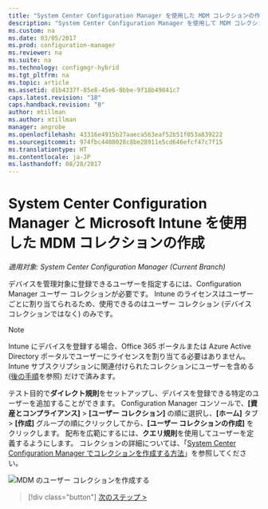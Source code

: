 ```yaml
---
title: "System Center Configuration Manager を使用した MDM コレクションの作成 | Microsoft Docs"
description: "System Center Configuration Manager を使用して MDM コレクションを作成します。"
ms.custom: na
ms.date: 03/05/2017
ms.prod: configuration-manager
ms.reviewer: na
ms.suite: na
ms.technology: configmgr-hybrid
ms.tgt_pltfrm: na
ms.topic: article
ms.assetid: d1b4337f-85e8-45e6-8bbe-9f18b49041c7
caps.latest.revision: "18"
caps.handback.revision: "0"
author: mtillman
ms.author: mtillman
manager: angrobe
ms.openlocfilehash: 43316e4915b27aaeca563eaf52b51f053a839222
ms.sourcegitcommit: 974fbc4408028c8be28911e5cd646efcf47c7f15
ms.translationtype: HT
ms.contentlocale: ja-JP
ms.lasthandoff: 08/28/2017
---
```

# <a name="create-an-mdm-collection-with-system-center-configuration-manager-and-microsoft-intune"></a>System Center Configuration Manager と Microsoft Intune を使用した MDM コレクションの作成

*適用対象: System Center Configuration Manager (Current Branch)*

デバイスを管理対象に登録できるユーザーを指定するには、Configuration Manager ユーザー コレクションが必要です。 Intune のライセンスはユーザーごとに割り当てられるため、使用できるのはユーザー コレクション (デバイス コレクションではなく) のみです。

> [!NOTE]
> Intune にデバイスを登録する場合、Office 365 ポータルまたは Azure Active Directory ポータルでユーザーにライセンスを割り当てる必要はありません。 Intune サブスクリプションに関連付けられたコレクションにユーザーを含める ([後の手順](configure-intune-subscription.md)を参照) だけで済みます。

テスト目的で**ダイレクト規則**をセットアップし、デバイスを登録できる特定のユーザーを追加することができます。 Configuration Manager コンソールで、**[資産とコンプライアンス]**  >  **[ユーザー コレクション]** の順に選択し、**[ホーム]** タブ > **[作成]** グループの順にクリックしてから、**[ユーザー コレクションの作成]** をクリックします。 配布を広範にするには、**クエリ規則**を使用してユーザーを定義するようにします。 コレクションの詳細については、「[System Center Configuration Manager でコレクションを作成する方法](https://technet.microsoft.com/library/mt629371.aspx)」を参照してください。

![MDM のユーザー コレクションを作成する](../media/mdm-create-user-collection.png)

> [!div class="button"]
[次のステップ >](confirm-dns.md)
